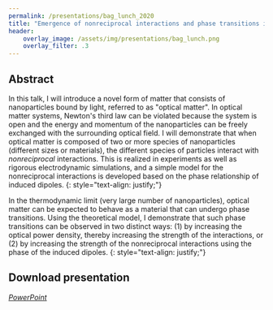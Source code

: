 ```yaml
---
permalink: /presentations/bag_lunch_2020
title: "Emergence of nonreciprocal interactions and phase transitions in optically assembled nanomaterials"
header:
    overlay_image: /assets/img/presentations/bag_lunch.png
    overlay_filter: .3
---
```


## Abstract
In this talk, I will introduce a novel form of matter that consists of nanoparticles bound by light, referred to as "optical matter".
In optical matter systems, Newton's third law can be violated because the system is open and the energy and momentum of the nanoparticles can be freely exchanged with the surrounding optical field.
I will demonstrate that when optical matter is composed of two or more species of nanoparticles (different sizes or materials), the different species of particles interact with _nonreciprocal_ interactions.
This is realized in experiments as well as rigorous electrodynamic simulations, and a simple model for the nonreciprocal interactions is developed based on the phase relationship of induced dipoles.
{: style="text-align: justify;"}

In the thermodynamic limit (very large number of nanoparticles), optical matter can be expected to behave as a material that can undergo phase transitions.
Using the theoretical model, I demonstrate that such phase transitions can be observed in two distinct ways: (1) by increasing the optical power density, thereby increasing the strength of the interactions, or (2) by increasing the strength of the nonreciprocal interactions using the phase of the induced dipoles.
{: style="text-align: justify;"}

## Download presentation
[<i class="far fa-file-powerpoint"> PowerPoint</i>](https://jparker.nyc3.digitaloceanspaces.com/bag_lunch_2020.pptx)

